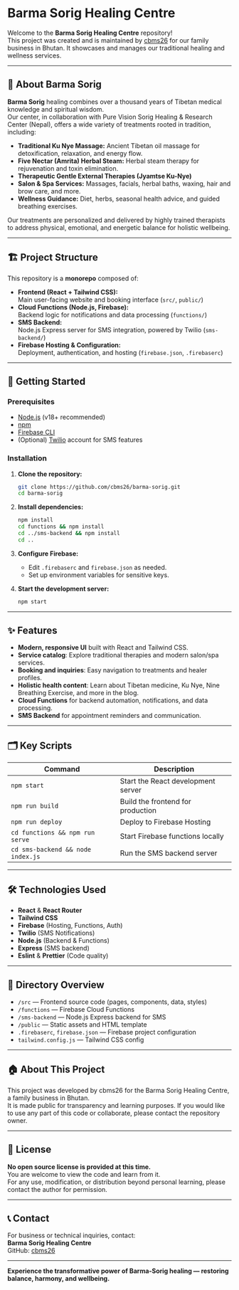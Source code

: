 # Barma Sorig Healing Centre

Welcome to the **Barma Sorig Healing Centre** repository!  
This project was created and is maintained by [cbms26](https://github.com/cbms26) for our family business in Bhutan. It showcases and manages our traditional healing and wellness services.

---

## 🌿 About Barma Sorig

**Barma Sorig** healing combines over a thousand years of Tibetan medical knowledge and spiritual wisdom.  
Our center, in collaboration with Pure Vision Sorig Healing & Research Center (Nepal), offers a wide variety of treatments rooted in tradition, including:

- **Traditional Ku Nye Massage:** Ancient Tibetan oil massage for detoxification, relaxation, and energy flow.
- **Five Nectar (Amrita) Herbal Steam:** Herbal steam therapy for rejuvenation and toxin elimination.
- **Therapeutic Gentle External Therapies (Jyamtse Ku-Nye)**
- **Salon & Spa Services:** Massages, facials, herbal baths, waxing, hair and brow care, and more.
- **Wellness Guidance:** Diet, herbs, seasonal health advice, and guided breathing exercises.

Our treatments are personalized and delivered by highly trained therapists to address physical, emotional, and energetic balance for holistic wellbeing.

---

## 🏗️ Project Structure

This repository is a **monorepo** composed of:

- **Frontend (React + Tailwind CSS):**  
  Main user-facing website and booking interface (`src/`, `public/`)
- **Cloud Functions (Node.js, Firebase):**  
  Backend logic for notifications and data processing (`functions/`)
- **SMS Backend:**  
  Node.js Express server for SMS integration, powered by Twilio (`sms-backend/`)
- **Firebase Hosting & Configuration:**  
  Deployment, authentication, and hosting (`firebase.json`, `.firebaserc`)

---

## 🚀 Getting Started

### Prerequisites

- [Node.js](https://nodejs.org/) (v18+ recommended)
- [npm](https://www.npmjs.com/)
- [Firebase CLI](https://firebase.google.com/docs/cli)
- (Optional) [Twilio](https://www.twilio.com/) account for SMS features

### Installation

1. **Clone the repository:**
   ```bash
   git clone https://github.com/cbms26/barma-sorig.git
   cd barma-sorig
   ```

2. **Install dependencies:**
   ```bash
   npm install
   cd functions && npm install
   cd ../sms-backend && npm install
   cd ..
   ```

3. **Configure Firebase:**
   - Edit `.firebaserc` and `firebase.json` as needed.
   - Set up environment variables for sensitive keys.

4. **Start the development server:**
   ```bash
   npm start
   ```

---

## ✨ Features

- **Modern, responsive UI** built with React and Tailwind CSS.
- **Service catalog**: Explore traditional therapies and modern salon/spa services.
- **Booking and inquiries**: Easy navigation to treatments and healer profiles.
- **Holistic health content**: Learn about Tibetan medicine, Ku Nye, Nine Breathing Exercise, and more in the blog.
- **Cloud Functions** for backend automation, notifications, and data processing.
- **SMS Backend** for appointment reminders and communication.

---

## 🗂️ Key Scripts

| Command                          | Description                                         |
|-----------------------------------|-----------------------------------------------------|
| `npm start`                      | Start the React development server                  |
| `npm run build`                   | Build the frontend for production                   |
| `npm run deploy`                  | Deploy to Firebase Hosting                          |
| `cd functions && npm run serve`   | Start Firebase functions locally                    |
| `cd sms-backend && node index.js` | Run the SMS backend server                          |

---

## 🛠️ Technologies Used

- **React** & **React Router**
- **Tailwind CSS**
- **Firebase** (Hosting, Functions, Auth)
- **Twilio** (SMS Notifications)
- **Node.js** (Backend & Functions)
- **Express** (SMS backend)
- **Eslint** & **Prettier** (Code quality)

---

## 📁 Directory Overview

- `/src` — Frontend source code (pages, components, data, styles)
- `/functions` — Firebase Cloud Functions
- `/sms-backend` — Node.js Express backend for SMS
- `/public` — Static assets and HTML template
- `.firebaserc`, `firebase.json` — Firebase project configuration
- `tailwind.config.js` — Tailwind CSS config

---

## 🏠 About This Project

This project was developed by cbms26 for the Barma Sorig Healing Centre, a family business in Bhutan.  
It is made public for transparency and learning purposes. If you would like to use any part of this code or collaborate, please contact the repository owner.

---

## 📜 License

**No open source license is provided at this time.**  
You are welcome to view the code and learn from it.  
For any use, modification, or distribution beyond personal learning, please contact the author for permission.

---

## 📞 Contact

For business or technical inquiries, contact:  
**Barma Sorig Healing Centre**  
GitHub: [cbms26](https://github.com/cbms26)

---

**Experience the transformative power of Barma-Sorig healing — restoring balance, harmony, and wellbeing.**
